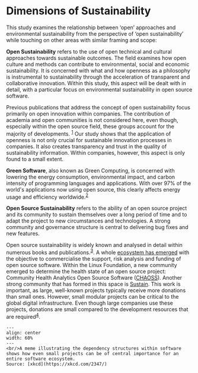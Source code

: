 # Dimensions of Sustainability

This study examines the relationship between ‘open’ approaches and environmental sustainability from the perspective of ‘open sustainability’ while touching on other areas with similar framing and scope:

**Open Sustainability** refers to the use of open technical and cultural approaches towards sustainable outcomes. The field examines how open culture and methods can contribute to environmental, social and economic sustainability. It is concerned with what and how openness as a philosophy is instrumental to sustainability through the acceleration of transparent and collaborative innovation. Within this study, this aspect will be dealt with in detail, with a particular focus on environmental sustainability in open source software.

Previous publications that address the concept of open sustainability focus primarily on open innovation within companies. The contribution of academia and open communities is not considered here, even though, especially within the open source field, these groups account for the majority of developments. <sup><a href="https://lutpub.lut.fi/bitstream/handle/10024/158649/ukko_et_al_sustainable_development_final_draft.pdf">1</a></sup> Our study shows that the application of openness is not only crucial for sustainable innovation processes in companies. It also creates transparency and trust in the quality of sustainability information. Within companies, however, this aspect is only found to a small extent.


**Green Software**, also known as Green Computing, is concerned with lowering the energy consumption, environmental impact, and carbon intensity of programming languages and applications. With over 97% of the world's applications now using open source, this clearly affects energy usage and efficiency worldwide.<sup><a href="https://www.synopsys.com/blogs/software-security/open-source-trends-ossra-report/">2</a></sup>

**Open Source Sustainability** refers to the ability of an open source project and its community to sustain themselves over a long period of time and to adapt the project to new circumstances and technologies. A strong community and governance structure is central to delivering bug fixes and new features.

 <!-- TODO consider moving to the funding chapter -->
Open source sustainability is widely known and analysed in detail within numerous books and publications.<sup><a href="https://press.stripe.com/working-in-public">3</a></sup>. A whole [ecosystem has emerged](https://github.com/nayafia/lemonade-stand#a-handy-guide-to-financial-support-for-open-source) with the objective to commercialise the support, risk analysis and funding of open source software. Within the Linux Foundation, a new community emerged to determine the health state of an open source project: Community Health Analytics Open Source Software ([CHAOSS](https://chaoss.community/)). Another strong community that has formed in this space is [Sustain](https://sustainoss.org/). This work is important, as large, well-known projects typically receive more donations than small ones. However, small modular projects can be critical to the global digital infrastructure. Even though large companies use these projects, donations are small compared to the development resources that are required<sup><a href="https://staltz.com/software-below-the-poverty-line.html">4</a></sup>.

```{figure} ../images/dependency.png
---
align: center
width: 60%
---
<br/>A meme illustrating the dependency structures within software shows how even small projects can be of central importance for an entire software ecosystem. 
Source: [xkcd](https://xkcd.com/2347/)
```
